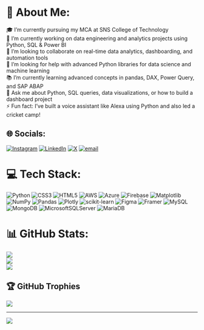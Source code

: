 # 💫 About Me:
🎓 I’m currently pursuing my MCA at SNS College of Technology  <br>🧪 I’m currently working on data engineering and analytics projects using Python, SQL & Power BI  <br>🤝 I’m looking to collaborate on real-time data analytics, dashboarding, and automation tools  <br>🤔 I’m looking for help with advanced Python libraries for data science and machine learning  <br>📚 I’m currently learning advanced concepts in pandas, DAX, Power Query, and SAP ABAP  <br>💬 Ask me about Python, SQL queries, data visualizations, or how to build a dashboard project  <br>⚡ Fun fact: I’ve built a voice assistant like Alexa using Python and also led a cricket camp!<br>


## 🌐 Socials:
[![Instagram](https://img.shields.io/badge/Instagram-%23E4405F.svg?logo=Instagram&logoColor=white)](https://instagram.com/mithunnnnn_) [![LinkedIn](https://img.shields.io/badge/LinkedIn-%230077B5.svg?logo=linkedin&logoColor=white)](https://linkedin.com/in/https://linkedin.com/in/mithun-r-i) [![X](https://img.shields.io/badge/X-black.svg?logo=X&logoColor=white)](https://x.com/@MithunRI1830) [![email](https://img.shields.io/badge/Email-D14836?logo=gmail&logoColor=white)](mailto:mithunri310@gmail.com) 

# 💻 Tech Stack:
![Python](https://img.shields.io/badge/python-3670A0?style=for-the-badge&logo=python&logoColor=ffdd54) ![CSS3](https://img.shields.io/badge/css3-%231572B6.svg?style=for-the-badge&logo=css3&logoColor=white) ![HTML5](https://img.shields.io/badge/html5-%23E34F26.svg?style=for-the-badge&logo=html5&logoColor=white) ![AWS](https://img.shields.io/badge/AWS-%23FF9900.svg?style=for-the-badge&logo=amazon-aws&logoColor=white) ![Azure](https://img.shields.io/badge/azure-%230072C6.svg?style=for-the-badge&logo=microsoftazure&logoColor=white) ![Firebase](https://img.shields.io/badge/firebase-%23039BE5.svg?style=for-the-badge&logo=firebase) ![Matplotlib](https://img.shields.io/badge/Matplotlib-%23ffffff.svg?style=for-the-badge&logo=Matplotlib&logoColor=black) ![NumPy](https://img.shields.io/badge/numpy-%23013243.svg?style=for-the-badge&logo=numpy&logoColor=white) ![Pandas](https://img.shields.io/badge/pandas-%23150458.svg?style=for-the-badge&logo=pandas&logoColor=white) ![Plotly](https://img.shields.io/badge/Plotly-%233F4F75.svg?style=for-the-badge&logo=plotly&logoColor=white) ![scikit-learn](https://img.shields.io/badge/scikit--learn-%23F7931E.svg?style=for-the-badge&logo=scikit-learn&logoColor=white) ![Figma](https://img.shields.io/badge/figma-%23F24E1E.svg?style=for-the-badge&logo=figma&logoColor=white) ![Framer](https://img.shields.io/badge/Framer-black?style=for-the-badge&logo=framer&logoColor=blue) ![MySQL](https://img.shields.io/badge/mysql-4479A1.svg?style=for-the-badge&logo=mysql&logoColor=white) ![MongoDB](https://img.shields.io/badge/MongoDB-%234ea94b.svg?style=for-the-badge&logo=mongodb&logoColor=white) ![MicrosoftSQLServer](https://img.shields.io/badge/Microsoft%20SQL%20Server-CC2927?style=for-the-badge&logo=microsoft%20sql%20server&logoColor=white) ![MariaDB](https://img.shields.io/badge/MariaDB-003545?style=for-the-badge&logo=mariadb&logoColor=white)
# 📊 GitHub Stats:
![](https://github-readme-stats.vercel.app/api?username=Mith-1830&theme=dark&hide_border=false&include_all_commits=false&count_private=false)<br/>
![](https://nirzak-streak-stats.vercel.app/?user=Mith-1830&theme=dark&hide_border=false)<br/>
![](https://github-readme-stats.vercel.app/api/top-langs/?username=Mith-1830&theme=dark&hide_border=false&include_all_commits=false&count_private=false&layout=compact)

## 🏆 GitHub Trophies
![](https://github-profile-trophy.vercel.app/?username=Mith-1830&theme=radical&no-frame=false&no-bg=true&margin-w=4)

---
[![](https://visitcount.itsvg.in/api?id=Mith-1830&icon=0&color=0)](https://visitcount.itsvg.in)
